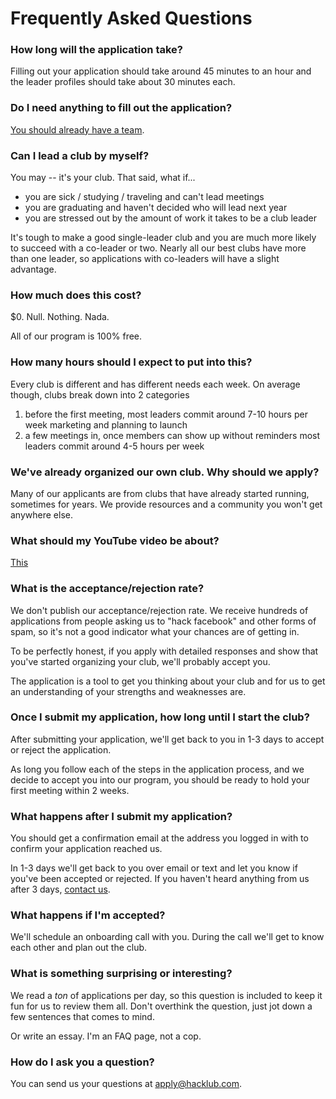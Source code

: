 # Frequently Asked Questions

### How long will the application take?

Filling out your application should take around 45 minutes to an hour and the leader profiles should take about 30 minutes each.

### Do I need anything to fill out the application?

[You should already have a team](./leadership_preface.md).

### Can I lead a club by myself?

You may -- it's your club. That said, what if...

- you are sick / studying / traveling and can't lead meetings
- you are graduating and haven't decided who will lead next year
- you are stressed out by the amount of work it takes to be a club leader

It's tough to make a good single-leader club and you are much more likely to succeed with a co-leader or two. Nearly all our best clubs have more than one leader, so applications with co-leaders will have a slight advantage.

### How much does this cost?

$0. Null. Nothing. Nada.

All of our program is 100% free.

### How many hours should I expect to put into this?

Every club is different and has different needs each week. On average though, clubs break down into 2 categories

1. before the first meeting, most leaders commit around 7-10 hours per week marketing and planning to launch
2. a few meetings in, once members can show up without reminders most leaders commit around 4-5 hours per week

### We've already organized our own club. Why should we apply?

Many of our applicants are from clubs that have already started running, sometimes for years. We provide resources and a community you won't get anywhere else.

### What should my YouTube video be about?

[This](./youtube_video.md)

### What is the acceptance/rejection rate?

We don't publish our acceptance/rejection rate. We receive hundreds of applications from people asking us to "hack facebook" and other forms of spam, so it's not a good indicator what your chances are of getting in.

To be perfectly honest, if you apply with detailed responses and show that you've started organizing your club, we'll probably accept you.

The application is a tool to get you thinking about your club and for us to get an understanding of your strengths and weaknesses are.

### Once I submit my application, how long until I start the club?

After submitting your application, we'll get back to you in 1-3 days to accept or reject the application.

As long you follow each of the steps in the application process, and we decide to accept you into our program, you should be ready to hold your first meeting within 2 weeks.

### What happens after I submit my application?

You should get a confirmation email at the address you logged in with to confirm your application reached us.

In 1-3 days we'll get back to you over email or text and let you know if you've been accepted or rejected. If you haven't heard anything from us after 3 days, [contact us](#how-do-i-ask-you-a-question).

### What happens if I'm accepted?

We'll schedule an onboarding call with you. During the call we'll get to know each other and plan out the club.

### What is something surprising or interesting?

We read a _ton_ of applications per day, so this question is included to keep it fun for us to review them all. Don't overthink the question, just jot down a few sentences that comes to mind.

Or write an essay. I'm an FAQ page, not a cop.

### How do I ask you a question?

You can send us your questions at apply@hacklub.com.
